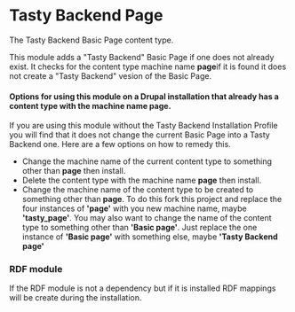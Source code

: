 # Tasty Backend Page

The Tasty Backend Basic Page content type.

This module adds a "Tasty Backend" Basic Page if one does not already exist. It checks for the content type machine name **page**if it is found it does not create a "Tasty Backend" vesion of the Basic Page.

#### Options for using this module on a Drupal installation that already has a content type with the machine name **page**.

If you are using this module without the Tasty Backend Installation Profile you will find that it does not change the current Basic Page into a Tasty Backend one. Here are a few options on how to remedy this.

* Change the machine name of the current content type to something other than **page** then install.
* Delete the content type with the machine name **page** then install.
* Change the machine name of the content type to be created to something other than **page**. To do this fork this project and replace the four instances of **'page'** with you new machine name, maybe **'tasty_page'**. You may also want to change the name of the content type to something other than **'Basic page'**. Just replace the one instance of **'Basic page'** with something else, maybe **'Tasty Backend page'**

### RDF module
If the RDF module is not a dependency but if it is installed RDF mappings will be create during the installation.
